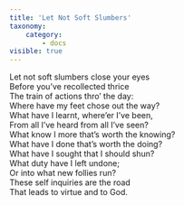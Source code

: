 ```yaml
---
title: 'Let Not Soft Slumbers'
taxonomy:
    category:
        - docs
visible: true
---
```


Let not soft slumbers close your eyes  
Before you’ve recollected thrice  
The train of actions thro’ the day:  
Where have my feet chose out the way?  
What have I learnt, where’er I’ve been,  
From all I’ve heard from all I’ve seen?  
What know I more that’s worth the knowing?  
What have I done that’s worth the doing?  
What have I sought that I should shun?  
What duty have I left undone;  
Or into what new follies run?  
These self inquiries are the road  
That leads to virtue and to God.  
